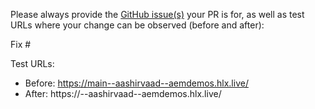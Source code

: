 Please always provide the [GitHub issue(s)](../issues) your PR is for, as well as test URLs where your change can be observed (before and after):

Fix #<gh-issue-id>

Test URLs:
- Before: https://main--aashirvaad--aemdemos.hlx.live/
- After: https://<branch>--aashirvaad--aemdemos.hlx.live/
